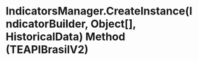 # IndicatorsManager.CreateInstance(IndicatorBuilder, Object[], HistoricalData) Method (TEAPIBrasilV2)

﻿